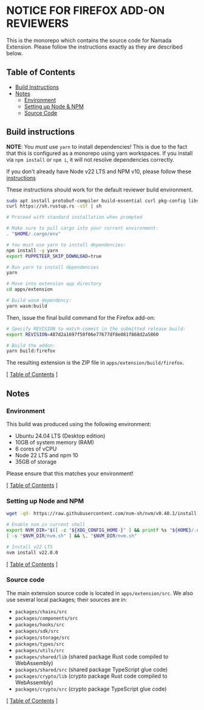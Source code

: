 # NOTICE FOR FIREFOX ADD-ON REVIEWERS

This is the monorepo which contains the source code for Namada Extension. Please follow the instructions
exactly as they are described below.

## Table of Contents

- [Build Instructions](#build-instructions)
- [Notes](#notes)
  - [Environment](#environment)
  - [Setting up Node & NPM](#setting-up-node-and-npm)
  - [Source Code](#source-code)

## Build instructions

**NOTE**: You _must_ use `yarn` to install dependencies! This is due to the fact that this is configured as a monorepo
using yarn workspaces. If you install via `npm install` or `npm i`, it will not resolve dependencies correctly.

If you don't already have Node v22 LTS and NPM v10, please follow these [instructions](#setting-up-node-and-npm)

These instructions should work for the default reviewer build environment.

```bash
sudo apt install protobuf-compiler build-essential curl pkg-config libssl-dev binaryen
curl https://sh.rustup.rs -sSf | sh

# Proceed with standard installation when prompted

# Make sure to pull cargo into your current environment:
. "$HOME/.cargo/env"

# You must use yarn to install dependencies:
npm install -g yarn
export PUPPETEER_SKIP_DOWNLOAD=true

# Run yarn to install dependencies
yarn

# Move into extension app directory
cd apps/extension

# Build wasm dependency:
yarn wasm:build
```

Then, issue the final build command for the Firefox add-on:

```bash
# Specify REVISION to match commit in the submitted release build:
export REVISION=487d2a1697f50f06e77677df8e081f868d2a5860

# Build the addon:
yarn build:firefox
```

The resulting extension is the ZIP file in `apps/extension/build/firefox`.

[ [Table of Contents](#table-of-contents) ]

## Notes

### Environment

This build was produced using the following environment:

- Ubuntu 24.04 LTS (Desktop edition)
- 10GB of system memory (RAM)
- 6 cores of vCPU
- Node 22 LTS and npm 10
- 35GB of storage

Please ensure that this matches your environment!

[ [Table of Contents](#table-of-contents) ]

### Setting up Node and NPM

```bash
wget -qO- https://raw.githubusercontent.com/nvm-sh/nvm/v0.40.1/install.sh | bash

# Enable nvm in current shell
export NVM_DIR="$([ -z "${XDG_CONFIG_HOME-}" ] && printf %s "${HOME}/.nvm" || printf %s "${XDG_CONFIG_HOME}/nvm")"
[ -s "$NVM_DIR/nvm.sh" ] && \. "$NVM_DIR/nvm.sh"

# Install v22 LTS
nvm install v22.0.0
```

[ [Table of Contents](#table-of-contents) ]

### Source code

The main extension source code is located in `apps/extension/src`. We also use
several local packages; their sources are in:

- `packages/chains/src`
- `packages/components/src`
- `packages/hooks/src`
- `packages/sdk/src`
- `packages/storage/src`
- `packages/types/src`
- `packages/utils/src`
- `packages/shared/lib` (shared package Rust code compiled to WebAssembly)
- `packages/shared/src` (shared package TypeScript glue code)
- `packages/crypto/lib` (crypto package Rust code compiled to WebAssembly)
- `packages/crypto/src` (crypto package TypeScript glue code)

[ [Table of Contents](#table-of-contents) ]
